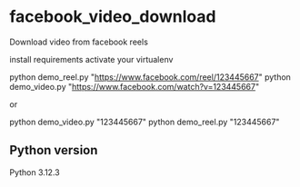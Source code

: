 # facebook_video_download
Download video from facebook reels

install requirements
activate your virtualenv

python demo_reel.py "https://www.facebook.com/reel/123445667"
python demo_video.py "https://www.facebook.com/watch?v=123445667"

or

python demo_video.py "123445667"
python demo_reel.py "123445667"

## Python version
Python 3.12.3